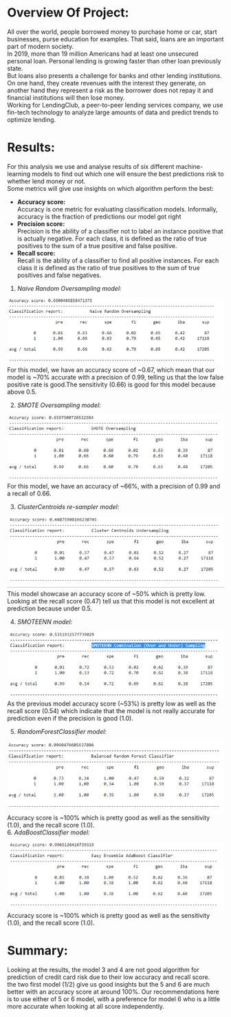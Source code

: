 # Overview Of Project:

All over the world, people borrowed money to purchase home or car, start businesses, purse education for examples. That said, loans are an important part of modern society.<br>
In 2019, more than 19 million Americans had at least one unsecured personal loan.  Personal lending is growing faster than other loan previously state.<br>
But loans  also presents a challenge for banks and other lending institutions. On one hand, they create revenues with the interest they generate, on another hand they represent a risk as the borrower does not repay it and financial institutions will then lose money.<br>
Working for LendingClub, a peer-to-peer lending services company, we use fin-tech technology to analyze large amounts of data and predict trends to optimize lending.


# Results:

For this analysis we use and analyse results of six different machine-learning models to find out which one will ensure the best predictions risk to whether lend money or not.<br>
Some metrics will give use insights on which algorithm perform the best:

- **Accuracy score:**<br>
  Accuracy is one metric for evaluating classification models. Informally, accuracy is the fraction of predictions our model got right
- **Precision score:**<br>
  Precision is the ability of a classifier not to label an instance positive that is actually negative. For each class, it is defined as the ratio of true positives to the sum of a true positive and false positive.
- **Recall score:**<br>
Recall is the ability of a classifier to find all positive instances. For each class it is defined as the ratio of true positives to the sum of true positives and false negatives.

1. *Naive Random Oversampling model:*

![](Resources/Images/Naive_Random_Oversampling.PNG)
For this model, we have an accuracy score of ~0.67, which mean that our model is ~70% accurate with a precision of 0.99, telling us that the low false positive rate is good.The sensitivity (0.66) is good for this model because above 0.5.

2. *SMOTE Oversampling model:*

![](Resources/Images/SMOTE_Oversampling.PNG) 
For this model, we have an accuracy of ~66%, with a precision of 0.99 and a recall of 0.66.

3. *ClusterCentroids re-sampler model:*

![](Resources/Images/Clusters_Centroids_Undersampling.PNG)  
This model showcase an accuracy score of ~50% which is pretty low. Looking at the recall score (0.47) tell us that this model is not excellent at prediction because under 0.5. 

4. *SMOTEENN model:*

![](Resources/Images/SMOTEENN_Combination_Sampling.PNG) 
As the previous model accuracy score (~53%) is pretty low as well as the recall score (0.54) which indicate that the model is not really accurate for prediction even if the precision is good (1.0).
   
5. *RandomForestClassifier model:*

![](Resources/Images/Balanced_Random_Forest_Classifier.PNG)
Accuracy score is ~100% which is pretty good as well as the sensitivity (1.0), and the recall score (1.0).   
6. *AdaBoostClassifier model:*

![](Resources/Images/Easy_Ensemble_AdaBoost_Classifier.PNG)  
Accuracy score is ~100% which is pretty good as well as the sensitivity (1.0), and the recall score (1.0).   





# Summary:

Looking at the results, the model 3 and 4 are not good algorithm for prediction of credit card risk due to their low accuracy and recall score.<br>
the two first model (1/2) give us good insights but the 5 and 6 are much better with an accuracy score at around 100%.
Our recommendations here is to use either of 5 or 6 model, with a preference for model 6 who is a little more accurate when looking at all score independently.


